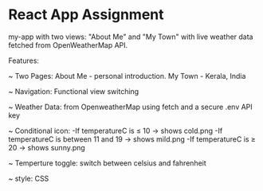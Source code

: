 
# React App Assignment 

my-app with two views: "About Me" and "My Town" with live weather data fetched from OpenWeatherMap API.



Features:

~ Two Pages:
    About Me - personal introduction.
    My Town - Kerala, India

~ Navigation:
    Functional view switching

~ Weather Data:
    from OpenweatherMap using fetch and a secure .env API key

~ Conditional icon:
    -If temperatureC is ≤ 10 → shows cold.png
    -If temperatureC is between 11 and 19 → shows mild.png
    -If temperatureC is ≥ 20 → shows sunny.png

~ Temperture toggle:
    switch between celsius and fahrenheit

~ style:
    CSS



